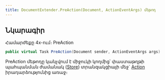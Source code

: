 ```yaml
---
title: DocumentExtender.PreAction(Document, ActionEventArgs) մեթոդ
---
```


## Նկարագիր

Համարժեքը 4x-ում։ PreAction

```c#
public virtual Task PreAction(Document sender, ActionEventArgs args)
```

PreAction մեթոդը կանչվում է միջուկի կողմից՝ փաստաթղթի պահպանման ժամանակ ([Store](https://armsoft.github.io/as4x-docs/HTM/ProgrGuide/Functions/ASDOC/Store.html)) տրանզակցիայի մեջ` [Action](https://armsoft.github.io/as4x-docs/HTM/ProgrGuide/ScriptProcs/Action.html) իրադարձությունից առաջ։


